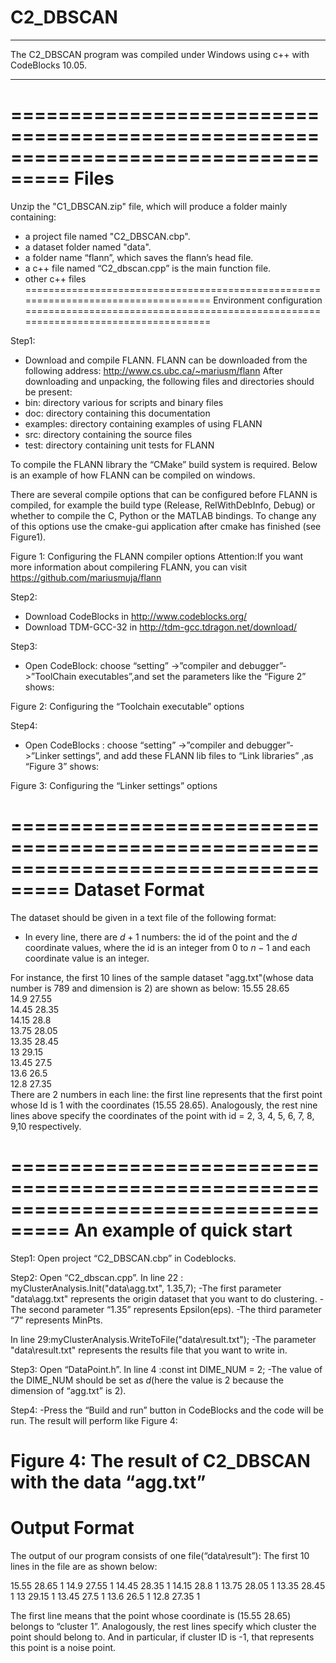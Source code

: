 # C2_DBSCAN
***********************************************************************************
 The C2_DBSCAN program was compiled under Windows using c++ with CodeBlocks 10.05.
*********************************************************************************** 


===================================================================================
 Files
===================================================================================
Unzip the "C1_DBSCAN.zip" file, which will produce a folder mainly containing:
- a project file named "C2_DBSCAN.cbp".
- a dataset folder named "data".
- a folder name “flann”, which saves the flann’s head file.
- a c++ file named “C2_dbscan.cpp” is the main function file.
- other c++ files
===================================================================================
 Environment configuration
===================================================================================

Step1:
- Download and compile FLANN.
FLANN can be downloaded from the following address:
http://www.cs.ubc.ca/~mariusm/flann 
After downloading and unpacking, the following files and directories should
be present:
- bin: directory various for scripts and binary files
- doc: directory containing this documentation
- examples: directory containing examples of using FLANN
- src: directory containing the source files
- test: directory containing unit tests for FLANN

To compile the FLANN library the “CMake” build system is required. Below
is an example of how FLANN can be compiled on windows.

 

There are several compile options that can be configured before FLANN
is compiled, for example the build type (Release, RelWithDebInfo, Debug) or
whether to compile the C, Python or the MATLAB bindings. To change any of
this options use the cmake-gui application after cmake has finished (see Figure1).
 
 
Figure 1: Configuring the FLANN compiler options
Attention:If you want more information about compilering FLANN, you can visit 				https://github.com/mariusmuja/flann 

Step2:
- Download CodeBlocks in http://www.codeblocks.org/
- Download TDM-GCC-32 in http://tdm-gcc.tdragon.net/download/   

Step3:
- Open CodeBlock: choose “setting” ->”compiler and debugger”->”ToolChain executables”,and set the parameters like the “Figure 2” shows:
 
Figure 2: Configuring the “Toolchain executable” options

Step4:
- Open CodeBlocks : choose “setting” ->”compiler and debugger”->”Linker settings”, and add these FLANN lib files to “Link libraries” ,as “Figure 3” shows:
 
Figure 3: Configuring the “Linker settings” options


===================================================================================
 Dataset Format
===================================================================================
The dataset should be given in a text file of the following format:

- In every line, there are $d+1$ numbers: the id of the point and the $d$ coordinate values, where the id is an integer from 0 to $n-1$ and each coordinate value is an integer.

For instance, the first 10 lines of the sample dataset "agg.txt"(whose data number is 789 and dimension is 2) are shown as below:
15.55	28.65	
14.9	27.55	
14.45	28.35	
14.15	28.8	
13.75	28.05	
13.35	28.45	
13	    29.15	
13.45	27.5	
13.6	26.5	
12.8	27.35	
There are 2 numbers in each line: the first line represents that the first point whose Id is 1 with the coordinates (15.55  28.65). Analogously, the rest nine lines above specify the coordinates of the point with id = 2, 3, 4, 5, 6, 7, 8, 9,10 respectively.  


=================================================================================== 
 An example of quick start
===================================================================================
Step1:
Open project “C2_DBSCAN.cbp” in Codeblocks.

Step2:
Open “C2_dbscan.cpp”.
In line 22 : myClusterAnalysis.Init("data\\agg.txt", 1.35,7);
-The first parameter "data\\agg.txt" represents the origin dataset that you want to do clustering.
-The second parameter “1.35” represents Epsilon(eps).
-The third parameter “7” represents MinPts.

In line 29:myClusterAnalysis.WriteToFile("data\\result.txt");
-The parameter "data\\result.txt" represents the results file that you want to write in.

Step3:
Open “DataPoint.h”.
In line 4 :const int DIME_NUM = 2;
-The value of the DIME_NUM should be set as $d$(here the value is 2 because the dimension of “agg.txt” is 2).

Step4:
-Press the “Build and run” button in CodeBlocks and the code will be run.
The result will perform like Figure 4:
 
Figure 4: The result of C2_DBSCAN with the data “agg.txt”
===================================================================================
 Output Format
===================================================================================

The output of our program consists of one file(“data\\result”):
The first 10 lines in the file are as shown below:

15.55	28.65	1
14.9	27.55	1
14.45	28.35	1
14.15	28.8	1
13.75	28.05	1
13.35	28.45	1
13	29.15	1
13.45	27.5	1
13.6	26.5	1
12.8	27.35	1

The first line means that the point whose coordinate is (15.55 28.65) belongs to “cluster 1”. Analogously, the rest lines specify which cluster the point should belong to. And in particular, if cluster ID is -1, that represents this point is a noise point.

  







